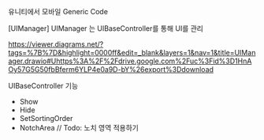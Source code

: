 유니티에서 모바일 Generic Code 


[UIManager]
 UIManager 는 UIBaseController를 통해 UI를 관리

https://viewer.diagrams.net/?tags=%7B%7D&highlight=0000ff&edit=_blank&layers=1&nav=1&title=UIManager.drawio#Uhttps%3A%2F%2Fdrive.google.com%2Fuc%3Fid%3D1HnAOy57G5G50fbBferm6YLP4e0a9D-bY%26export%3Ddownload

 UIBaseController 기능
  - Show
  - Hide
  - SetSortingOrder
  - NotchArea // Todo: 노치 영역 적용하기
